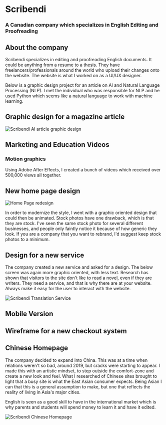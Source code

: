 # Scribendi

### A Canadian company which specializes in English Editing and Proofreading

## About the company

Scribendi specializes in editing and proofreading English documents. It could be anything from a resume to a thesis. They have freelancers/professionals around the world who upload their changes onto the website. The website is what I worked on as a UI/UX designer.

Below is a graphic design project for an article on AI and Natural Language Processing (NLP). I met the individual who was responsible for NLP and he used Python which seems like a natural language to work with machine learning.

## Graphic design for a magazine article

![Scribendi AI article graphic design]()

## Marketing and Education Videos

### Motion graphics

Using Adobe After Effects, I created a bunch of videos which received over 500,000 views all together. 

## New home page design

![Home Page redesign]()

In order to modernize the style, I went with a graphic oriented design that could then be animated. Stock photos have one drawback, which is that they are stock. I've seen the same stock photo for several different businesses, and people only faintly notice it because of how generic they look. If you are a company that you want to rebrand, I'd suggest keep stock photos to a minimum.

## Design for a new service

The company created a new service and asked for a design. The below screen was again more graphic oriented, with less text. Research has shown that visitors to the site don't like to read a novel, even if they are writers. They need a service, and that is why there are at your website. Always make it easy for the user to interact with the website.

![Scribendi Translation Service]()

## Mobile Version

## Wireframe for a new checkout system

## Chinese Homepage

The company decided to expand into China. This was at a time when relations weren't so bad, around 2019, but cracks were starting to appear. I made this with an artistic mindset, to step outside the comfort-zone and create a new look and feel. What I researched of Chinese sites brought to light that a busy site is what the East Asian consumer expects. Being Asian I can that this is a general assumption to make, but one that reflects the reality of living in Asia's major cities.

English is seen as a good skill to have in the international market which is why parents and students will spend money to learn it and have it edited.

![Scribendi Chinese Homepage]()